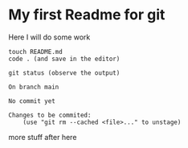 # My first Readme for git

Here I will do some work

```
touch README.md
code . (and save in the editor)

git status (observe the output)
```

```
On branch main

No commit yet

Changes to be commited:
    (use "git rm --cached <file>..." to unstage)

```

more stuff after here
